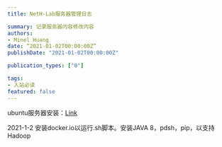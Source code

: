 ```yaml
---
title: NetH-Lab服务器管理日志

summary: 记录服务器内容修改内容
authors:
- Minel Huang
date: “2021-01-02T00:00:00Z”
publishDate: "2021-01-02T00:00:00Z"

publication_types: ["0"]

tags: 
- 入站必读
featured: false
---
```


ubuntu服务器安装：[Link](https://neth-lab.netlify.app/publication/20-12-28-ubuntu-server-install/)

2021-1-2 安装docker.io以运行.sh脚本。安装JAVA 8，pdsh，pip，以支持Hadoop